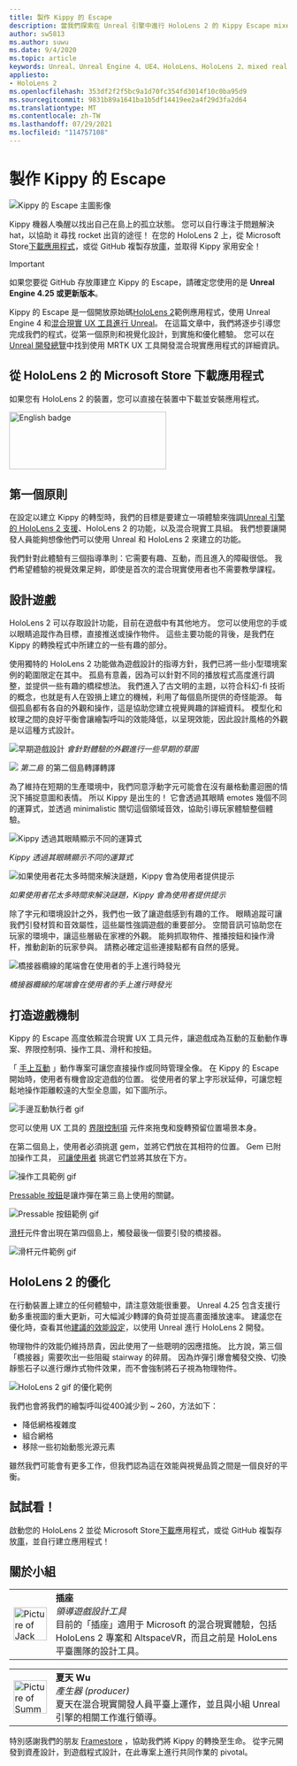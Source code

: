 ```yaml
---
title: 製作 Kippy 的 Escape
description: 當我們探索在 Unreal 引擎中進行 HoloLens 2 的 Kippy Escape mixed reality 應用程式時，請遵循我們的指示。
author: sw5813
ms.author: suwu
ms.date: 9/4/2020
ms.topic: article
keywords: Unreal、Unreal Engine 4、UE4、HoloLens、HoloLens 2、mixed reality、部署至裝置、電腦、檔、混合現實耳機、windows mixed reality 耳機、虛擬實境耳機
appliesto:
- HoloLens 2
ms.openlocfilehash: 353df2f2f5bc9a1d70fc354fd3014f10c0ba95d9
ms.sourcegitcommit: 9831b89a1641ba1b5df14419ee2a4f29d3fa2d64
ms.translationtype: MT
ms.contentlocale: zh-TW
ms.lasthandoff: 07/29/2021
ms.locfileid: "114757108"
---
```

# <a name="the-making-of-kippys-escape"></a>製作 Kippy 的 Escape
![Kippy 的 Escape 主圖影像](images/KippysEscape_1920.jpg)

Kippy 機器人喚醒以找出自己在島上的孤立狀態。 您可以自行專注于問題解決 hat，以協助 it 尋找 rocket 出貨的途徑！ 在您的 HoloLens 2 上，從 Microsoft Store[下載應用程式](https://www.microsoft.com/p/kippys-escape/9nbd7gl86vkd)，或從 GitHub 複製存放[庫](https://github.com/microsoft/MixedReality-Unreal-KippysEscape)，並取得 Kippy 家用安全！  

> [!IMPORTANT]
> 如果您要從 GitHub 存放庫建立 Kippy 的 Escape，請確定您使用的是 **Unreal Engine 4.25 或更新版本**。

Kippy 的 Escape 是一個開放原始碼[HoloLens 2](/hololens/hololens2-hardware)範例應用程式，使用 Unreal Engine 4 和[混合現實 UX 工具進行 Unreal](https://github.com/microsoft/MixedReality-UXTools-Unreal)。 在這篇文章中，我們將逐步引導您完成我們的程式，從第一個原則和視覺化設計，到實施和優化體驗。 您可以在 [Unreal 開發總覽](unreal-development-overview.md)中找到使用 MRTK UX 工具開發混合現實應用程式的詳細資訊。

## <a name="download-app-from-microsoft-store-in-hololens-2"></a>從 HoloLens 2 的 Microsoft Store 下載應用程式
如果您有 HoloLens 2 的裝置，您可以直接在裝置中下載並安裝應用程式。

<a href='//www.microsoft.com/store/apps/9nbd7gl86vkd?cid=storebadge&ocid=badge'><img src='https://developer.microsoft.com/store/badges/images/English_get-it-from-MS.png' alt='English badge' width="284px" height="104px" style='width: 284px; height: 104px;'/></a>


## <a name="first-principles"></a>第一個原則 

在設定以建立 Kippy 的轉型時，我們的目標是要建立一項體驗來強調[Unreal 引擎的 HoloLens 2 支援](https://docs.unrealengine.com/Platforms/AR/HoloLens2/index.html)、HoloLens 2 的功能，以及混合現實工具組。 我們想要讓開發人員能夠想像他們可以使用 Unreal 和 HoloLens 2 來建立的功能。  

我們針對此體驗有三個指導準則：它需要有趣、互動，而且進入的障礙很低。 我們希望體驗的視覺效果足夠，即使是首次的混合現實使用者也不需要教學課程。  

## <a name="designing-the-game"></a>設計遊戲 

HoloLens 2 可以存取設計功能，目前在遊戲中有其他地方。 您可以使用您的手或以眼睛追蹤作為目標，直接推送或操作物件。 這些主要功能的背後，是我們在 Kippy 的轉換程式中所建立的一些有趣的部分。  

使用獨特的 HoloLens 2 功能做為遊戲設計的指導方針，我們已將一些小型環境案例的範圍限定在其中。 孤島有意義，因為可以針對不同的播放程式高度進行調整，並提供一些有趣的橋樑想法。 我們進入了古文明的主題，以符合科幻-fi 技術的概念，也就是有人在毀損上建立的機械，利用了每個島所提供的奇怪能源。 每個孤島都有各自的外觀和操作，這是協助您建立視覺興趣的詳細資料。 模型化和紋理之間的良好平衡會讓繪製呼叫的效能降低，以呈現效能，因此設計風格的外觀是以這種方式設計。 

![早期遊戲設計 ](images/kippys-escape/kippys-escape-img-01.png)
 *會針對體驗的外觀進行一些早期的草圖*

![](images/kippys-escape/kippys-escape-img-02.png)
*第二島* 的第二個島轉譯轉譯

為了維持在短期的生產環境中，我們同意浮動字元可能會在沒有嚴格動畫迴圈的情況下捕捉意圖和表情。 所以 Kippy 是出生的！ 它會透過其眼睛 emotes 幾個不同的運算式，並透過 minimalistic 關切這個領域音效，協助引導玩家體驗整個體驗。 

![Kippy 透過其眼睛顯示不同的運算式](images/kippys-escape/kippys-escape-img-03.gif)

*Kippy 透過其眼睛顯示不同的運算式*

![如果使用者花太多時間來解決謎題，Kippy 會為使用者提供提示](images/kippys-escape/kippys-escape-img-04.gif)

*如果使用者花太多時間來解決謎題，Kippy 會為使用者提供提示*

除了字元和環境設計之外，我們也一致了讓遊戲感到有趣的工作。 眼睛追蹤可讓我們引發材質和音效屬性，這些屬性強調遊戲的重要部分。 空間音訊可協助您在玩家的環境中，讓這些層級在家裡的外觀。 能夠抓取物件、推播按鈕和操作滑杆，推動創新的玩家參與。 請務必確定這些連接點都有自然的感覺。 

![橋接器纜線的尾端會在使用者的手上進行時發光](images/kippys-escape/kippys-escape-img-05.gif)

*橋接器纜線的尾端會在使用者的手上進行時發光*

## <a name="building-the-game-mechanics"></a>打造遊戲機制 

Kippy 的 Escape 高度依賴混合現實 UX 工具元件，讓遊戲成為互動的互動動作專案、界限控制項、操作工具、滑杆和按鈕。   

「 [手上互動](https://microsoft.github.io/MixedReality-UXTools-Unreal/Docs/HandInteraction.html) 」動作專案可讓您直接操作或同時管理全像。 在 Kippy 的 Escape 開始時，使用者有機會設定遊戲的位置。 從使用者的掌上字形狀延伸，可讓您輕鬆地操作距離較遠的大型全息圖，如下圖所示。  

![手邊互動執行者 gif](images/kippys-escape/kippys-escape-img-06.gif)

您可以使用 UX 工具的 [界限控制項](https://microsoft.github.io/MixedReality-UXTools-Unreal/Docs/BoundsControl.html) 元件來拖曳和旋轉預留位置場景本身。  

在第二個島上，使用者必須挑選 gem，並將它們放在其相符的位置。 Gem 已附加操作工具， [可讓使用者](https://microsoft.github.io/MixedReality-UXTools-Unreal/Docs/Manipulator.html) 挑選它們並將其放在下方。 

![操作工具範例 gif](images/kippys-escape/kippys-escape-img-07.gif)

[Pressable 按鈕](https://microsoft.github.io/MixedReality-UXTools-Unreal/Docs/PressableButton.html)是讓炸彈在第三島上使用的關鍵。  

![Pressable 按鈕範例 gif](images/kippys-escape/kippys-escape-img-08.gif)

[滑杆](https://microsoft.github.io/MixedReality-UXTools-Unreal/Docs/PinchSlider.html)元件會出現在第四個島上，觸發最後一個要引發的橋接器。  

![滑杆元件範例 gif](images/kippys-escape/kippys-escape-img-09.gif) 

## <a name="optimizing-for-hololens-2"></a>HoloLens 2 的優化 

在行動裝置上建立的任何體驗中，請注意效能很重要。 Unreal 4.25 包含支援行動多重視圖的重大更新，可大幅減少轉譯的負荷並提高畫面播放速率。 建議您在優化時，查看其他[建議的效能設定](performance-recommendations-for-unreal.md)，以使用 Unreal 進行 HoloLens 2 開發。  

物理物件的效能仍維持昂貴，因此使用了一些聰明的因應措施。 比方說，第三個「橋接器」需要吹出一些阻礙 stairway 的碎屑。 因為炸彈引爆會觸發交換、切換靜態石子以進行爆炸式物件效果，而不會強制將石子視為物理物件。 

![HoloLens 2 gif 的優化範例](images/kippys-escape/kippys-escape-img-10.gif) 

我們也會將我們的繪製呼叫從400減少到 ~ 260，方法如下： 
* 降低網格複雜度
* 組合網格
* 移除一些初始動態光源元素

雖然我們可能會有更多工作，但我們認為這在效能與視覺品質之間是一個良好的平衡。  

## <a name="try-it-out"></a>試試看！ 

啟動您的 HoloLens 2 並從 Microsoft Store[下載](https://www.microsoft.com/p/kippys-escape/9nbd7gl86vkd)應用程式，或從 GitHub 複製存放[庫](https://github.com/microsoft/MixedReality-Unreal-KippysEscape)，並自行建立應用程式！  

## <a name="about-the-team"></a>關於小組

<table style="border-collapse:collapse" padding-left="0px">
<tr>
<td style="border-style: none" width="60"><img alt="Picture of Jack Caron" width="60" height="60" src="images/kippys-escape/jack-caron.jpg"></td>
<td style="border-style: none"><b>插座</b><br><i>領導遊戲設計工具</i><br>目前的「插座」適用于 Microsoft 的混合現實體驗，包括 HoloLens 2 專案和 AltspaceVR，而且之前是 HoloLens 平臺團隊的設計工具。</td>
</tr>
</table>

<table style="border-collapse:collapse" padding-left="0px">
<tr>
<td style="border-style: none" width="60"><img alt="Picture of Summer Wu" width="60" height="60" src="images/kippys-escape/summer-wu.jpg"></td>
<td style="border-style: none"><b>夏天 Wu</b><br><i>產生器 (producer)</i><br>夏天在混合現實開發人員平臺上運作，並且與小組 Unreal 引擎的相關工作進行領導。</td>
</tr>
</table>

特別感謝我們的朋友 [Framestore](https://www.framestore.com/) ，協助我們將 Kippy 的轉換至生命。 從字元開發到資產設計，到遊戲程式設計，在此專案上進行共同作業的 pivotal。